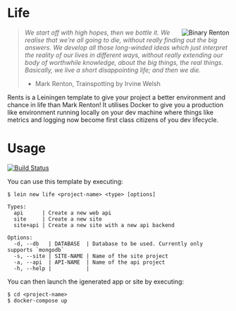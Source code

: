 # Life

<img src="https://raw.githubusercontent.com/garycrawford/lein-rents/master/images/binary_renton.png"
alt="Binary Renton" title="Renton from Trainspotting" align="right" />

> _We start off with high hopes, then we bottle it. We realise
> that we’re all going to die, without really finding out the
> big answers. We develop all those long-winded ideas which just
> interpret the reality of our lives in different ways, without
> really extending our body of worthwhile knowledge, about the big
> things, the real things. Basically, we live a short disappointing life;
> and then we die._
> - Mark Renton, Trainspotting by Irvine Welsh

Rents is a Leiningen template to give your project a better environment and chance in life than Mark Renton! It utilises Docker to give you a production like environment running locally on your dev machine where things like metrics and logging now become first class citizens of you dev lifecycle.


# Usage
[![Build Status](https://snap-ci.com/garycrawford/lein-rents/branch/master/build_image)](https://snap-ci.com/garycrawford/lein-rents/branch/master)

You can use this template by executing:

    $ lein new life <project-name> <type> [options]

    Types:
      api      | Create a new web api
      site     | Create a new site
      site+api | Create a new site with a new api backend
    
    Options:
      -d, --db   | DATABASE  | Database to be used. Currently only supports `mongodb`
      -s, --site | SITE-NAME | Name of the site project
      -a, --api  | API-NAME  | Name of the api project
      -h, --help |           |


You can then launch the igenerated app or site by executing:

    $ cd <project-name>
    $ docker-compose up

